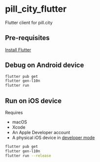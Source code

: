 # pill_city_flutter

Flutter client for pill.city

## Pre-requisites
[Install Flutter](https://docs.flutter.dev/get-started/install)

## Debug on Android device
```bash
flutter pub get
flutter gen-l10n
flutter run
```

## Run on iOS device
Requires
- macOS
- Xcode
- An Apple Developer account
- A physical iOS device in [developer mode](https://developer.apple.com/documentation/xcode/enabling-developer-mode-on-a-device)

```bash
flutter pub get
flutter gen-l10n
flutter run --release
```
